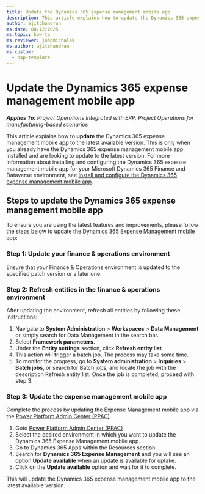 ```yaml
---
title: Update the Dynamics 365 expense management mobile app 
description: This article explains how to update the Dynamics 365 expense management mobile app.
author: ajitchandran
ms.date: 08/12/2025
ms.topic: how-to
ms.reviewer: johnmichalak
ms.author: ajitchandran
ms.custom: 
  - bap-template
---
```

# Update the Dynamics 365 expense management mobile app 

_**Applies To:** Project Operations Integrated with ERP, Project Operations for manufacturing-based scenarios_

This article explains how to **update** the Dynamics 365 expense management mobile app to the latest available version. This is only when you already have the Dynamics 365 expense management mobile app installed and are looking to update to the latest version. For more information about installing and configuring the Dynamics 365 expense management mobile app for your Microsoft Dynamics 365 Finance and Dataverse environment, see [Install and configure the Dynamics 365 expense management mobile app](https://learn.microsoft.com/en-us/dynamics365/project-operations/expense/new-expense-mobile-app-install-and-configure).

## Steps to update the Dynamics 365 expense management mobile app
To ensure you are using the latest features and improvements, please follow the steps below to update the Dynamics 365 Expense Management mobile app:

### Step 1: Update your finance & operations environment
Ensure that your Finance & Operations environment is updated to the specified patch version or a later one. 

### Step 2: Refresh entities in the finance & operations environment
After updating the environment, refresh all entities by following these instructions:
1.	Navigate to **System Administration** > **Workspaces** > **Data Management** or simply search for Data Management in the search bar.
2.	Select **Framework parameters**.
3.	Under the **Entity settings** section, click **Refresh entity list**.
4.	This action will trigger a batch job. The process may take some time.
5.	To monitor the progress, go to **System administration** > **Inquiries** > **Batch jobs**, or search for Batch jobs, and locate the job with the description Refresh entity list. Once the job is completed, proceed with step 3.

### Step 3: Update the expense management mobile app 
Complete the process by updating the Expense Management mobile app via the [Power Platform Admin Center (PPAC)](https://admin.powerplatform.microsoft.com/)
1. Goto [Power Platform Admin Center (PPAC)](https://admin.powerplatform.microsoft.com/)
2. Select the desired environment in which you want to update the Dynamics 365 Expense Management mobile app.
3. Go to Dynamics 365 Apps within the Resources section.
4. Search for **Dynamics 365 Expense Management** and you will see an option **Update available** when an update is available for uptake.
5. Click on the **Update available** option and wait for it to complete.

This will update the Dynamics 365 expense management mobile app to the latest available version.

